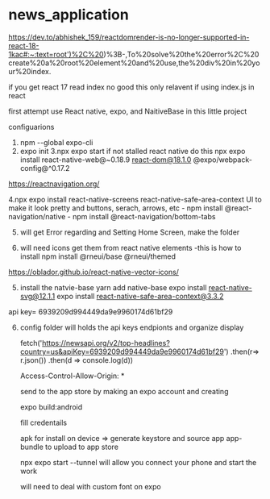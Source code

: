 # news_application


https://dev.to/abhishek_159/reactdomrender-is-no-longer-supported-in-react-18-1kac#:~:text=root')%2C%20)%3B-,To%20solve%20the%20error%2C%20create%20a%20root%20element%20and%20use,the%20div%20in%20your%20index.

if you get react 17 read index no good
this only relavent if using index.js in react


first attempt  use React native, expo, and NaitiveBase in this little project

configuarions 
1. npm --global expo-cli
2. expo init
3.npx expo start
        if not stalled react native do this 
        npx expo install react-native-web@~0.18.9 react-dom@18.1.0 @expo/webpack-config@^0.17.2

https://reactnavigation.org/

4.npx expo install react-native-screens react-native-safe-area-context
    UI to make it look pretty and  buttons, serach, arrows, etc
    - npm install @react-navigation/native
    - npm install @react-navigation/bottom-tabs

5. will get Error regarding and Setting Home Screen, make the folder


6. will need icons get them from react native elements
    -this is how to install
    npm install @rneui/base @rneui/themed


https://oblador.github.io/react-native-vector-icons/


5. install the natvie-base
        yarn add native-base
        expo install react-native-svg@12.1.1
        expo install react-native-safe-area-context@3.3.2


api key= 6939209d994449da9e9960174d61bf29

6. config folder
        will holds the api keys
        endpionts 
        and organize display



    fetch('https://newsapi.org/v2/top-headlines?country=us&apiKey=6939209d994449da9e9960174d61bf29')
    .then(r=> r.json())
    .then(d => console.log(d))

    Access-Control-Allow-Origin: *


    send to the app store by making an expo account and creating

    expo build:android

    fill credentails

    apk for install on device => generate keystore and source app 
    app-bundle to upload to app store

     npx expo start --tunnel
    will allow you connect your phone and start the work


    will need to deal with custom font on expo